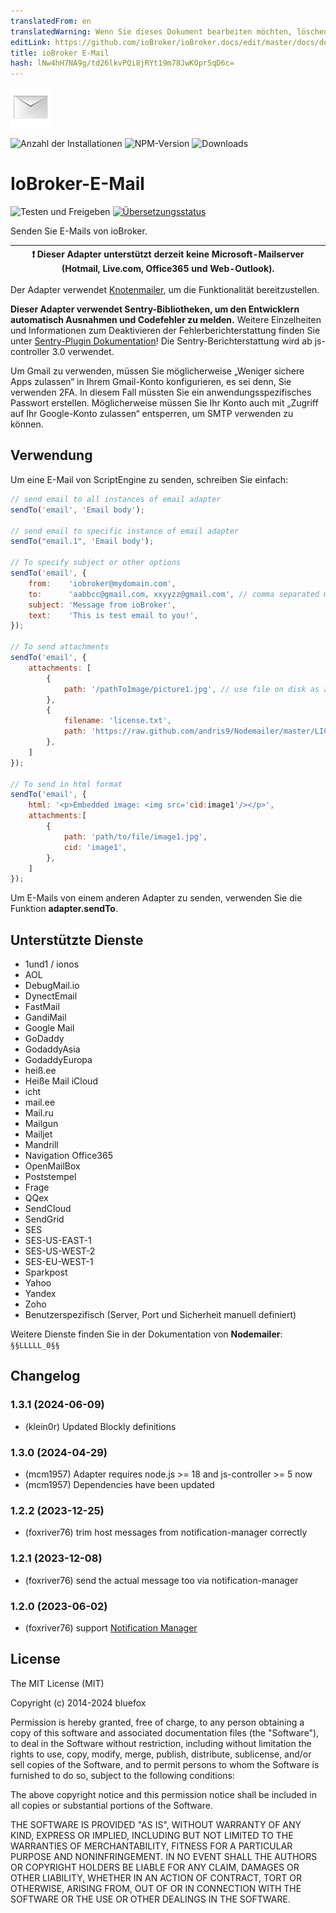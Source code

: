 ```yaml
---
translatedFrom: en
translatedWarning: Wenn Sie dieses Dokument bearbeiten möchten, löschen Sie bitte das Feld "translationsFrom". Andernfalls wird dieses Dokument automatisch erneut übersetzt
editLink: https://github.com/ioBroker/ioBroker.docs/edit/master/docs/de/adapterref/iobroker.email/README.md
title: ioBroker E-Mail
hash: lNw4hH7NA9g/td26lkvPQi8jRYt19m78JwKOpr5qD6c=
---
```

![Logo](../../../en/adapterref/iobroker.email/admin/email.png)

![Anzahl der Installationen](http://iobroker.live/badges/email-stable.svg)
![NPM-Version](http://img.shields.io/npm/v/iobroker.email.svg)
![Downloads](https://img.shields.io/npm/dm/iobroker.email.svg)

# IoBroker-E-Mail
![Testen und Freigeben](https://github.com/ioBroker/ioBroker.email/workflows/Test%20and%20Release/badge.svg) [![Übersetzungsstatus](https://weblate.iobroker.net/widgets/adapters/-/email/svg-badge.svg)](https://weblate.iobroker.net/engage/adapters/?utm_source=widget)

Senden Sie E-Mails von ioBroker.

| :exclamation: Dieser Adapter unterstützt derzeit keine Microsoft-Mailserver (Hotmail, Live.com, Office365 und Web-Outlook). |
|-----------------------------------------|

Der Adapter verwendet [Knotenmailer](https://github.com/nodemailer/nodemailer), um die Funktionalität bereitzustellen.

**Dieser Adapter verwendet Sentry-Bibliotheken, um den Entwicklern automatisch Ausnahmen und Codefehler zu melden.** Weitere Einzelheiten und Informationen zum Deaktivieren der Fehlerberichterstattung finden Sie unter [Sentry-Plugin Dokumentation](https://github.com/ioBroker/plugin-sentry#plugin-sentry)! Die Sentry-Berichterstattung wird ab js-controller 3.0 verwendet.

Um Gmail zu verwenden, müssen Sie möglicherweise „Weniger sichere Apps zulassen“ in Ihrem Gmail-Konto konfigurieren, es sei denn, Sie verwenden 2FA. In diesem Fall müssten Sie ein anwendungsspezifisches Passwort erstellen. Möglicherweise müssen Sie Ihr Konto auch mit „Zugriff auf Ihr Google-Konto zulassen“ entsperren, um SMTP verwenden zu können.

## Verwendung
Um eine E-Mail von ScriptEngine zu senden, schreiben Sie einfach:

```js
// send email to all instances of email adapter
sendTo('email', 'Email body');

// send email to specific instance of email adapter
sendTo("email.1", 'Email body');

// To specify subject or other options
sendTo('email', {
    from:    'iobroker@mydomain.com',
    to:      'aabbcc@gmail.com, xxyyzz@gmail.com', // comma separated multiple recipients.
    subject: 'Message from ioBroker',
    text:    'This is test email to you!',
});

// To send attachments
sendTo('email', {
    attachments: [
        {
            path: '/pathToImage/picture1.jpg', // use file on disk as attachment
        },
        {
            filename: 'license.txt',
            path: 'https://raw.github.com/andris9/Nodemailer/master/LICENSE', // use URL as an attachment
        },
    ]
});

// To send in html format
sendTo('email', {
    html: '<p>Embedded image: <img src='cid:image1'/></p>',
    attachments:[
        {
            path: 'path/to/file/image1.jpg',
            cid: 'image1',
        },
    ]
});
```

Um E-Mails von einem anderen Adapter zu senden, verwenden Sie die Funktion **adapter.sendTo**.

## Unterstützte Dienste
- 1und1 / ionos
- AOL
- DebugMail.io
- DynectEmail
- FastMail
- GandiMail
- Google Mail
- GoDaddy
- GodaddyAsia
- GodaddyEuropa
- heiß.ee
- Heiße Mail
iCloud
- icht
- mail.ee
- Mail.ru
- Mailgun
- Mailjet
- Mandrill
- Navigation
Office365
- OpenMailBox
- Poststempel
- Frage
- QQex
- SendCloud
- SendGrid
- SES
- SES-US-EAST-1
- SES-US-WEST-2
- SES-EU-WEST-1
- Sparkpost
- Yahoo
- Yandex
- Zoho
- Benutzerspezifisch (Server, Port und Sicherheit manuell definiert)

Weitere Dienste finden Sie in der Dokumentation von **Nodemailer**: `§§LLLLL_0§§`

## Changelog
<!--
  Placeholder for the next version (at the beginning of the line):
  ### **WORK IN PROGRESS**
-->
### 1.3.1 (2024-06-09)
* (klein0r) Updated Blockly definitions

### 1.3.0 (2024-04-29)
* (mcm1957) Adapter requires node.js >= 18 and js-controller >= 5 now
* (mcm1957) Dependencies have been updated

### 1.2.2 (2023-12-25)
* (foxriver76) trim host messages from notification-manager correctly

### 1.2.1 (2023-12-08)
 * (foxriver76) send the actual message too via notification-manager

### 1.2.0 (2023-06-02)
* (foxriver76) support [Notification Manager](https://github.com/foxriver76/ioBroker.notification-manager)

## License

The MIT License (MIT)

Copyright (c) 2014-2024 bluefox

Permission is hereby granted, free of charge, to any person obtaining a copy
of this software and associated documentation files (the "Software"), to deal
in the Software without restriction, including without limitation the rights
to use, copy, modify, merge, publish, distribute, sublicense, and/or sell
copies of the Software, and to permit persons to whom the Software is
furnished to do so, subject to the following conditions:

The above copyright notice and this permission notice shall be included in
all copies or substantial portions of the Software.

THE SOFTWARE IS PROVIDED "AS IS", WITHOUT WARRANTY OF ANY KIND, EXPRESS OR
IMPLIED, INCLUDING BUT NOT LIMITED TO THE WARRANTIES OF MERCHANTABILITY,
FITNESS FOR A PARTICULAR PURPOSE AND NONINFRINGEMENT. IN NO EVENT SHALL THE
AUTHORS OR COPYRIGHT HOLDERS BE LIABLE FOR ANY CLAIM, DAMAGES OR OTHER
LIABILITY, WHETHER IN AN ACTION OF CONTRACT, TORT OR OTHERWISE, ARISING FROM,
OUT OF OR IN CONNECTION WITH THE SOFTWARE OR THE USE OR OTHER DEALINGS IN
THE SOFTWARE.
